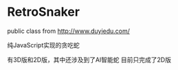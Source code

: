 # RetroSnaker
public class  from http://www.duyiedu.com/

纯JavaScript实现的贪吃蛇

有3D版和2D版，其中还涉及到了AI智能蛇
目前只完成了2D版